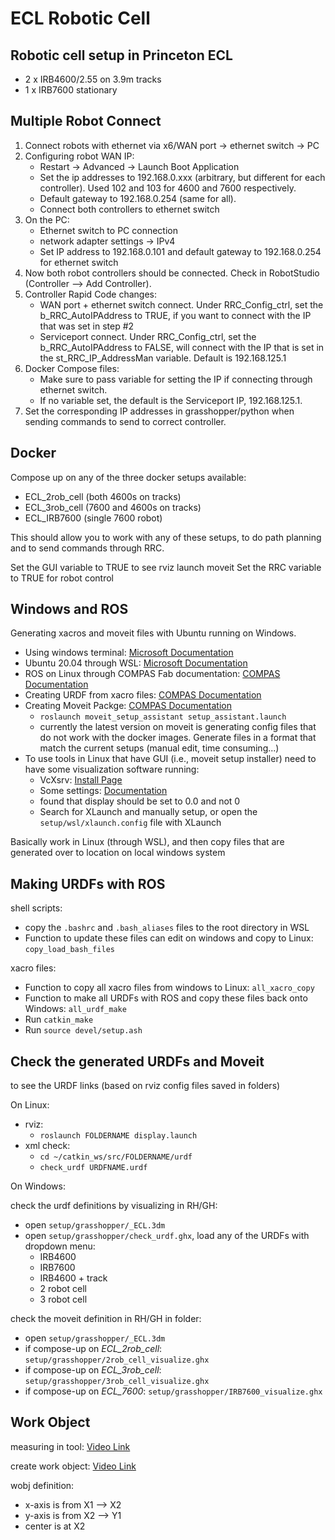 # ECL Robotic Cell

## Robotic cell setup in Princeton ECL

* 2 x IRB4600/2.55 on 3.9m tracks
* 1 x IRB7600 stationary

## Multiple Robot Connect

1. Connect robots with ethernet via x6/WAN port -> ethernet switch -> PC
2. Configuring robot WAN IP:
    * Restart -> Advanced -> Launch Boot Application
    * Set the ip addresses to 192.168.0.xxx (arbitrary, but different for each controller). Used 102 and 103 for 4600 and 7600 respectively.
    * Default gateway to 192.168.0.254 (same for all).
    * Connect both controllers to ethernet switch
3. On the PC:
    * Ethernet switch to PC connection
    * network adapter settings -> IPv4
    * Set IP address to 192.168.0.101 and default gateway to 192.168.0.254 for ethernet switch
4. Now both robot controllers should be connected. Check in RobotStudio (Controller --> Add Controller).
5. Controller Rapid Code changes:
    * WAN port + ethernet switch connect. Under RRC_Config_ctrl, set the b_RRC_AutoIPAddress to TRUE, if you want to connect with the IP that was set in step #2
    * Serviceport connect. Under RRC_Config_ctrl, set the b_RRC_AutoIPAddress to FALSE, will connect with the IP that is set in the st_RRC_IP_AddressMan variable. Default is 192.168.125.1
6. Docker Compose files:
    * Make sure to pass variable for setting the IP if connecting through ethernet switch.
    * If no variable set, the default is the Serviceport IP, 192.168.125.1.
7. Set the corresponding IP addresses in grasshopper/python when sending commands to send to correct controller.

## Docker

Compose up on any of the three docker setups available:

* ECL_2rob_cell (both 4600s on tracks)
* ECL_3rob_cell (7600 and 4600s on tracks)
* ECL_IRB7600 (single 7600 robot)

This should allow you to work with any of these setups, to do path planning and to send commands through RRC.

Set the GUI variable to TRUE to see rviz launch moveit
Set the RRC variable to TRUE for robot control

## Windows and ROS

Generating xacros and moveit files with Ubuntu running on Windows.

* Using windows terminal: [Microsoft Documentation](<https://docs.microsoft.com/en-us/windows/terminal/install>)
* Ubuntu 20.04 through WSL: [Microsoft Documentation](<https://docs.microsoft.com/en-us/windows/wsl/install>)
* ROS on Linux through COMPAS Fab documentation: [COMPAS Documentation](<https://gramaziokohler.github.io/compas_fab/latest/backends/ros.html>)
* Creating URDF from xacro files: [COMPAS Documentation](<https://gramaziokohler.github.io/compas_fab/latest/examples/03_backends_ros/07_ros_create_urdf_ur5_with_measurement_tool.html>)
* Creating Moveit Packge: [COMPAS Documentation](<https://gramaziokohler.github.io/compas_fab/latest/examples/03_backends_ros/08_ros_create_moveit_package_from_custom_urdf.html>)
  * `roslaunch moveit_setup_assistant setup_assistant.launch`
  * currently the latest version on moveit is generating config files that do not work with the docker images. Generate files in a format that match the current setups (manual edit, time consuming...)
* To use tools in Linux that have GUI (i.e., moveit setup installer) need to have some visualization software running:
  * VcXsrv: [Install Page](<https://sourceforge.net/projects/vcxsrv/>)
  * Some settings: [Documentation](<https://turlucode.com/running-ros-inside-windows-10-with-gui-support-wsl/>)
  * found that display should be set to 0.0 and not 0
  * Search for XLaunch and manually setup, or open the `setup/wsl/xlaunch.config` file with XLaunch

Basically work in Linux (through WSL), and then copy files that are generated over to location on local windows system

## Making URDFs with ROS

shell scripts:

* copy the `.bashrc` and `.bash_aliases` files to the root directory in WSL
* Function to update these files can edit on windows and copy to Linux: `copy_load_bash_files`

xacro files:

* Function to copy all xacro files from windows to Linux: `all_xacro_copy`
* Function to make all URDFs with ROS and copy these files back onto Windows: `all_urdf_make`
* Run `catkin_make`
* Run `source devel/setup.ash`

## Check the generated URDFs and Moveit

to see the URDF links (based on rviz config files saved in folders)

On Linux:

* rviz:
  * `roslaunch FOLDERNAME display.launch`
* xml check:
  * `cd ~/catkin_ws/src/FOLDERNAME/urdf`
  * `check_urdf URDFNAME.urdf`

On Windows:

check the urdf definitions by visualizing in RH/GH:

* open `setup/grasshopper/_ECL.3dm`
* open `setup/grasshopper/check_urdf.ghx`, load any of the URDFs with dropdown menu:
  * IRB4600
  * IRB7600
  * IRB4600 + track
  * 2 robot cell
  * 3 robot cell

check the moveit definition in RH/GH in  folder:

* open `setup/grasshopper/_ECL.3dm`
* if compose-up on *ECL_2rob_cell*: `setup/grasshopper/2rob_cell_visualize.ghx`
* if compose-up on *ECL_3rob_cell*: `setup/grasshopper/3rob_cell_visualize.ghx`
* if compose-up on *ECL_7600*: `setup/grasshopper/IRB7600_visualize.ghx`

## Work Object

measuring in tool: [Video Link](https://www.youtube.com/watch?v=l83fSt12-40)

create work object: [Video Link](https://www.youtube.com/watch?v=Qgij4_uiyGE)

wobj definition:

* x-axis is from X1 --> X2
* y-axis is from X2 --> Y1
* center is at X2

